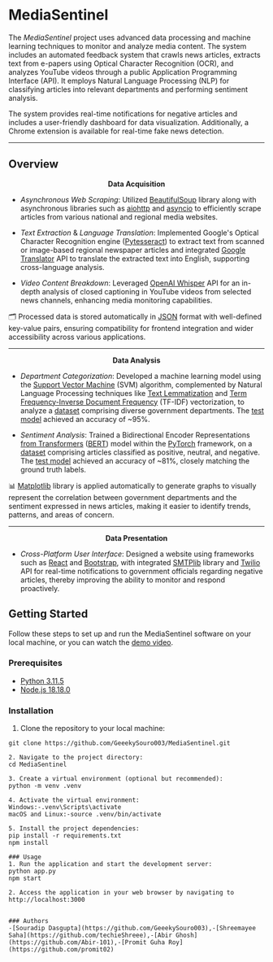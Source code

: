 # MediaSentinel

The *MediaSentinel* project uses advanced data processing and machine learning techniques to monitor and analyze media content. The system includes an automated feedback system that crawls news articles, extracts text from e-papers using Optical Character Recognition (OCR), and analyzes YouTube videos through a public Application Programming Interface (API). It employs Natural Language Processing (NLP) for classifying articles into relevant departments and performing sentiment analysis.

The system provides real-time notifications for negative articles and includes a user-friendly dashboard for data visualization. Additionally, a Chrome extension is available for real-time fake news detection.

---


## Overview

<p align = "center">
  <strong>Data Acquisition</strong>
</p>

- *Asynchronous Web Scraping*: Utilized [BeautifulSoup](https://beautiful-soup-4.readthedocs.io/en/latest/) library along with asynchronous libraries such as [aiohttp](https://docs.aiohttp.org/en/stable/) and [asyncio](https://docs.python.org/3/library/asyncio.html) to efficiently scrape articles from various national and regional media websites.

- *Text Extraction* & *Language Translation*: Implemented Google's Optical Character Recognition engine ([Pytesseract](https://pytesseract.readthedocs.io/en/latest/)) to extract text from scanned or image-based regional newspaper articles and integrated [Google Translator](https://py-googletrans.readthedocs.io/en/latest/) API to translate the extracted text into English, supporting cross-language analysis.

- *Video Content Breakdown*: Leveraged [OpenAI Whisper](https://platform.openai.com/docs/guides/speech-to-text) API for an in-depth analysis of closed captioning in YouTube videos from selected news channels, enhancing media monitoring capabilities.

🗂️ Processed data is stored automatically in [JSON](https://docs.python.org/3/library/json.html) format with well-defined key-value pairs, ensuring compatibility for frontend integration and wider accessibility across various applications.

---

<p align = "center">
  <strong>Data Analysis</strong>
</p>

- *Department Categorization*: Developed a machine learning model using the [Support Vector Machine](https://www.geeksforgeeks.org/support-vector-machine-algorithm/?ref=lbp) (SVM) algorithm, complemented by Natural Language Processing techniques like [Text Lemmatization](https://www.nltk.org/api/nltk.stem.WordNetLemmatizer.html?highlight=lemmatize) and [Term Frequency-Inverse Document Frequency](https://scikit-learn.org/stable/modules/generated/sklearn.feature_extraction.text.TfidfVectorizer.html#sklearn.feature_extraction.text.TfidfVectorizer) (TF-IDF) vectorization, to analyze a [dataset](https://github.com/areebahmeddd/Insight-Ink/blob/main/Backend/Models/data-1.csv) comprising diverse government departments. The [test model](https://github.com/areebahmeddd/Insight-Ink/tree/main/Backend/Models/Department) achieved an accuracy of ~95%.

- *Sentiment Analysis*: Trained a Bidirectional Encoder Representations [from Transformers](https://proceedings.neurips.cc/paper_files/paper/2017/file/3f5ee243547dee91fbd053c1c4a845aa-Paper.pdf) ([BERT](https://huggingface.co/docs/transformers/model_doc/bert)) model within the [PyTorch](https://pytorch.org/docs/stable/torch.html) framework, on a [dataset](https://github.com/areebahmeddd/Insight-Ink/blob/main/Backend/Models/data-2.csv) comprising articles classified as positive, neutral, and negative. The [test model](https://github.com/areebahmeddd/Insight-Ink/tree/main/Backend/Models/Sentiment) achieved an accuracy of ~81%, closely matching the ground truth labels.

📊 [Matplotlib](https://matplotlib.org/stable/index.html) library is applied automatically to generate graphs to visually represent the correlation between government departments and the sentiment expressed in news articles, making it easier to identify trends, patterns, and areas of concern.

---

<p align = "center">
  <strong>Data Presentation</strong>
</p>

- *Cross-Platform User Interface*: Designed a website using frameworks such as [React](https://react.dev/reference/react) and [Bootstrap](https://getbootstrap.com/docs/5.3/getting-started/introduction/), with integrated [SMTPlib](https://docs.python.org/3/library/smtplib.html) library and [Twilio](https://www.twilio.com/docs/sms) API for real-time notifications to government officials regarding negative articles, thereby improving the ability to monitor and respond proactively.


## Getting Started

Follow these steps to set up and run the MediaSentinel software on your local machine, or you can watch the [demo video](https://www.youtube.com/watch?v=GFApJyF8yc0).

### Prerequisites

- [Python 3.11.5](https://www.python.org/ftp/python/3.11.5/python-3.11.5-amd64.exe)
- [Node.js 18.18.0](https://nodejs.org/dist/v18.18.0/node-v18.18.0-x64.msi)

### Installation

1. Clone the repository to your local machine:
  ```shell
  git clone https://github.com/GeeekySouro003/MediaSentinel.git

2. Navigate to the project directory:
cd MediaSentinel

3. Create a virtual environment (optional but recommended):
python -m venv .venv

4. Activate the virtual environment:
Windows:-.venv\Scripts\activate
macOS and Linux:-source .venv/bin/activate

5. Install the project dependencies:
pip install -r requirements.txt
npm install

### Usage 
1. Run the application and start the development server:
python app.py
npm start

2. Access the application in your web browser by navigating to http://localhost:3000


### Authors
-[Souradip Dasgupta](https://github.com/GeeekySouro003),-[Shreemayee Saha](https://github.com/techieShreee),-[Abir Ghosh](https://github.com/Abir-101),-[Promit Guha Roy](https://github.com/promit02)